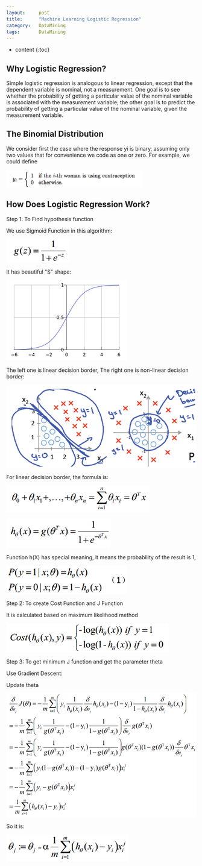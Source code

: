 ```yaml
---
layout:     post
title:      "Machine Learning Logistic Regression" 
category:   DataMining 
tags:       DataMining
---
```

* content
{:toc}

## Why Logistic Regression?

Simple logistic regression is analogous to linear regression, except that the dependent variable is nominal, not a measurement. One goal is to see whether the probability of getting a particular value of the nominal variable is associated with the measurement variable; the other goal is to predict the probability of getting a particular value of the nominal variable, given the measurement variable.

## The Binomial Distribution

We consider first the case where the response yi
is binary, assuming only two
values that for convenience we code as one or zero. For example, we could
define

![](/images/ML/binomialDistribution.png)

## How Does Logistic Regression Work?

Step 1: To Find hypothesis function

We use Sigmoid Function in this algorithm:

![](/images/ML/Sigmoid.png)

It has beautiful "S" shape:

![](/images/ML/SigmoidSshape.png)

The left one is linear decision border, The right one is non-linear decision border:

![](/images/ML/logisticBorder.png)

For linear decision border, the formula is:

![](/images/ML/logistic1.png)

![](/images/ML/logistic2.png)

Function h(X) has special meaning, it means the probability of the result is 1,

![](/images/ML/logistic3.png)

Step 2: To create Cost Function and J Function

It is calculated based on maximum likelihood method

![](/images/ML/logistic4.png)

Step 3: To get minimum J function and get the parameter theta

Use Gradient Descent:

Update theta 

![](/images/ML/logistic5.png)

So it is:

![](/images/ML/logistic6.png)

